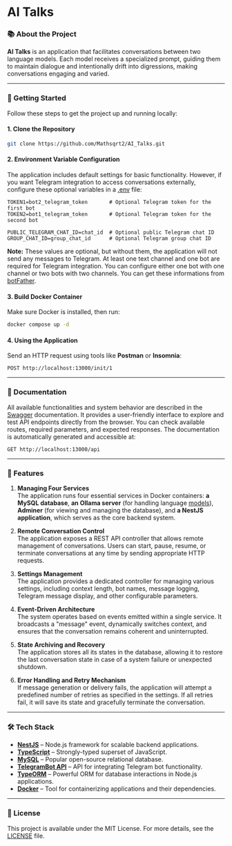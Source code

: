 # AI Talks

### 📚 About the Project

**AI Talks** is an application that facilitates conversations between two language models.
Each model receives a specialized prompt, guiding them to maintain dialogue
and intentionally drift into digressions, making conversations engaging and varied.

---

### 🚀 Getting Started

Follow these steps to get the project up and running locally:

#### 1. Clone the Repository

```bash
git clone https://github.com/Mathsqrt2/AI_Talks.git
```

#### 2. Environment Variable Configuration

The application includes default settings for basic functionality.
However, if you want Telegram integration to access conversations externally,
configure these optional variables in a [.env](.env.d.ts) file:

```env
TOKEN1=bot2_telegram_token       # Optional Telegram token for the first bot
TOKEN2=bot1_telegram_token       # Optional Telegram token for the second bot

PUBLIC_TELEGRAM_CHAT_ID=chat_id  # Optional public Telegram chat ID
GROUP_CHAT_ID=group_chat_id      # Optional Telegram group chat ID
```
**Note:** These values are optional, but without them, 
the application will not send any messages to Telegram.
At least one text channel and one bot are required for Telegram integration.
You can configure either one bot with one channel or two bots with two channels.
You can get these informations from [botFather](https://telegram.me/BotFather).

#### 3. Build Docker Container

Make sure Docker is installed, then run:

```bash
docker compose up -d
```

#### 4. Using the Application

Send an HTTP request using tools like **Postman** or **Insomnia**:

```http
POST http://localhost:13000/init/1
```

---

### 📄 Documentation

All available functionalities and system behavior are described in the [Swagger](https://swagger.io/) documentation.
It provides a user-friendly interface to explore and test API endpoints directly from the browser.
You can check available routes, required parameters, and expected responses.
The documentation is automatically generated and accessible at:

```http
GET http://localhost:13000/api
```

---

### 📄 Features

1. **Managing Four Services**  
   The application runs four essential services in Docker containers: **a MySQL database**, **an Ollama server** (for handling language [models](https://ollama.com/library/gemma3:4b)), **Adminer** (for viewing and managing the database), and **a NestJS application**, which serves as the core backend system.

2. **Remote Conversation Control**  
   The application exposes a REST API controller that allows remote management of conversations. Users can start, pause, resume, or terminate conversations at any time by sending appropriate HTTP requests.

3. **Settings Management**  
   The application provides a dedicated controller for managing various settings, including context length, bot names, message logging, Telegram message display, and other configurable parameters.

4. **Event-Driven Architecture**  
   The system operates based on events emitted within a single service. It broadcasts a "message" event, dynamically switches context, and ensures that the conversation remains coherent and uninterrupted.

5. **State Archiving and Recovery**  
   The application stores all its states in the database, allowing it to restore the last conversation state in case of a system failure or unexpected shutdown.

6. **Error Handling and Retry Mechanism**  
   If message generation or delivery fails, the application will attempt a predefined number of retries as specified in the settings. If all retries fail, it will save its state and gracefully terminate the conversation.

---

### 🛠️ Tech Stack

- [**NestJS**](https://nestjs.com/) – Node.js framework for scalable backend applications.
- [**TypeScript**](https://www.typescriptlang.org/) – Strongly-typed superset of JavaScript.
- [**MySQL**](https://www.mysql.com/) – Popular open-source relational database.
- [**TelegramBot API**](https://www.npmjs.com/package/node-telegram-bot-api) – API for integrating Telegram bot functionality.
- [**TypeORM**](https://typeorm.io/) – Powerful ORM for database interactions in Node.js applications.
- [**Docker**](https://www.docker.com/) – Tool for containerizing applications and their dependencies.

---

### 📌 License

This project is available under the MIT License. For more details, see the [LICENSE](LICENSE) file.